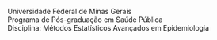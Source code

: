 Universidade Federal de Minas Gerais  
Programa de Pós-graduação em Saúde Pública  
Disciplina: Métodos Estatísticos Avançados em Epidemiologia  
